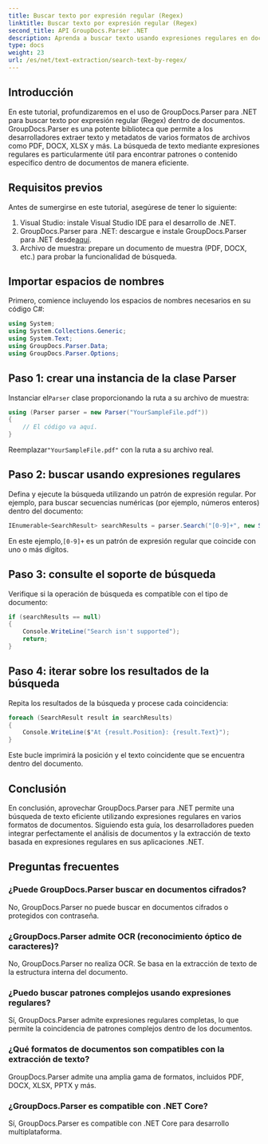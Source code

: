 ```yaml
---
title: Buscar texto por expresión regular (Regex)
linktitle: Buscar texto por expresión regular (Regex)
second_title: API GroupDocs.Parser .NET
description: Aprenda a buscar texto usando expresiones regulares en documentos usando GroupDocs.Parser para .NET. Extraiga contenido específico sin esfuerzo.
type: docs
weight: 23
url: /es/net/text-extraction/search-text-by-regex/
---
```

## Introducción
En este tutorial, profundizaremos en el uso de GroupDocs.Parser para .NET para buscar texto por expresión regular (Regex) dentro de documentos. GroupDocs.Parser es una potente biblioteca que permite a los desarrolladores extraer texto y metadatos de varios formatos de archivos como PDF, DOCX, XLSX y más. La búsqueda de texto mediante expresiones regulares es particularmente útil para encontrar patrones o contenido específico dentro de documentos de manera eficiente.
## Requisitos previos
Antes de sumergirse en este tutorial, asegúrese de tener lo siguiente:
1. Visual Studio: instale Visual Studio IDE para el desarrollo de .NET.
2.  GroupDocs.Parser para .NET: descargue e instale GroupDocs.Parser para .NET desde[aquí](https://releases.groupdocs.com/parser/net/).
3. Archivo de muestra: prepare un documento de muestra (PDF, DOCX, etc.) para probar la funcionalidad de búsqueda.

## Importar espacios de nombres
Primero, comience incluyendo los espacios de nombres necesarios en su código C#:
```csharp
using System;
using System.Collections.Generic;
using System.Text;
using GroupDocs.Parser.Data;
using GroupDocs.Parser.Options;
```
## Paso 1: crear una instancia de la clase Parser
 Instanciar el`Parser` clase proporcionando la ruta a su archivo de muestra:
```csharp
using (Parser parser = new Parser("YourSampleFile.pdf"))
{
    // El código va aquí.
}
```
 Reemplazar`"YourSampleFile.pdf"` con la ruta a su archivo real.
## Paso 2: buscar usando expresiones regulares
Defina y ejecute la búsqueda utilizando un patrón de expresión regular. Por ejemplo, para buscar secuencias numéricas (por ejemplo, números enteros) dentro del documento:
```csharp
IEnumerable<SearchResult> searchResults = parser.Search("[0-9]+", new SearchOptions(true, false, true));
```
 En este ejemplo,`[0-9]+` es un patrón de expresión regular que coincide con uno o más dígitos.
## Paso 3: consulte el soporte de búsqueda
Verifique si la operación de búsqueda es compatible con el tipo de documento:
```csharp
if (searchResults == null)
{
    Console.WriteLine("Search isn't supported");
    return;
}
```
## Paso 4: iterar sobre los resultados de la búsqueda
Repita los resultados de la búsqueda y procese cada coincidencia:
```csharp
foreach (SearchResult result in searchResults)
{
    Console.WriteLine($"At {result.Position}: {result.Text}");
}
```
Este bucle imprimirá la posición y el texto coincidente que se encuentra dentro del documento.

## Conclusión
En conclusión, aprovechar GroupDocs.Parser para .NET permite una búsqueda de texto eficiente utilizando expresiones regulares en varios formatos de documentos. Siguiendo esta guía, los desarrolladores pueden integrar perfectamente el análisis de documentos y la extracción de texto basada en expresiones regulares en sus aplicaciones .NET.

## Preguntas frecuentes
### ¿Puede GroupDocs.Parser buscar en documentos cifrados?
No, GroupDocs.Parser no puede buscar en documentos cifrados o protegidos con contraseña.
### ¿GroupDocs.Parser admite OCR (reconocimiento óptico de caracteres)?
No, GroupDocs.Parser no realiza OCR. Se basa en la extracción de texto de la estructura interna del documento.
### ¿Puedo buscar patrones complejos usando expresiones regulares?
Sí, GroupDocs.Parser admite expresiones regulares completas, lo que permite la coincidencia de patrones complejos dentro de los documentos.
### ¿Qué formatos de documentos son compatibles con la extracción de texto?
GroupDocs.Parser admite una amplia gama de formatos, incluidos PDF, DOCX, XLSX, PPTX y más.
### ¿GroupDocs.Parser es compatible con .NET Core?
Sí, GroupDocs.Parser es compatible con .NET Core para desarrollo multiplataforma.
